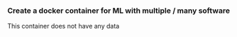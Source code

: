 ### Create a docker container for ML with multiple / many software
This container does not have any data
